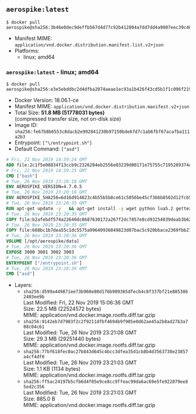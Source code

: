 ## `aerospike:latest`

```console
$ docker pull aerospike@sha256:3b46e0dec9deffb567d4d77c92b412804a7dd7dd4a9007eec39c402b9b1f626d
```

-	Manifest MIME: `application/vnd.docker.distribution.manifest.list.v2+json`
-	Platforms:
	-	linux; amd64

### `aerospike:latest` - linux; amd64

```console
$ docker pull aerospike@sha256:e3e5ebddbc2d4dfba2074aeae1ec93a1b426f43cd5b1f1c096f2198f254c6435
```

-	Docker Version: 18.06.1-ce
-	Manifest MIME: `application/vnd.docker.distribution.manifest.v2+json`
-	Total Size: **51.8 MB (51778031 bytes)**  
	(compressed transfer size, not on-disk size)
-	Image ID: `sha256:fe67b8b6553c8dacb2e992841230b97150bde67d7c1ab6fbf67acafba111a2b3`
-	Entrypoint: `["\/entrypoint.sh"]`
-	Default Command: `["asd"]`

```dockerfile
# Fri, 22 Nov 2019 14:59:24 GMT
ADD file:2c1f5e08834f13ccb9c2326204eb2556e03239d00171e75755c7195289374c61 in / 
# Fri, 22 Nov 2019 14:59:25 GMT
CMD ["bash"]
# Tue, 26 Nov 2019 23:20:18 GMT
ENV AEROSPIKE_VERSION=4.7.0.5
# Tue, 26 Nov 2019 23:20:18 GMT
ENV AEROSPIKE_SHA256=6d16d914823c4b55b5b8ce61c5056be45cf366b8502d12fcb54c48882db502c2
# Tue, 26 Nov 2019 23:20:35 GMT
RUN apt-get update -y   && apt-get install -y wget python lua5.2 gettext-base   && wget "https://www.aerospike.com/artifacts/aerospike-server-community/${AEROSPIKE_VERSION}/aerospike-server-community-${AEROSPIKE_VERSION}-debian9.tgz" -O aerospike-server.tgz   && echo "$AEROSPIKE_SHA256 *aerospike-server.tgz" | sha256sum -c -   && mkdir aerospike   && tar xzf aerospike-server.tgz --strip-components=1 -C aerospike   && dpkg -i aerospike/aerospike-server-*.deb   && dpkg -i aerospike/aerospike-tools-*.deb   && mkdir -p /var/log/aerospike/   && mkdir -p /var/run/aerospike/   && rm -rf aerospike-server.tgz aerospike /var/lib/apt/lists/*   && rm -rf /opt/aerospike/lib/java   && dpkg -r wget ca-certificates openssl xz-utils  && dpkg --purge wget ca-certificates openssl xz-utils  && apt-get purge -y   && apt autoremove -y
# Tue, 26 Nov 2019 23:20:35 GMT
COPY file:b2afebdf574a22640dc0687630172a267f2dc7857e8cd93254039deab3b62213 in /etc/aerospike/aerospike.template.conf 
# Tue, 26 Nov 2019 23:20:35 GMT
COPY file:688bc1b7dea55c1dc5575a99640936049823d07bac5c920bbace2369fbb27428 in /entrypoint.sh 
# Tue, 26 Nov 2019 23:20:36 GMT
VOLUME [/opt/aerospike/data]
# Tue, 26 Nov 2019 23:20:36 GMT
EXPOSE 3000 3001 3002 3003
# Tue, 26 Nov 2019 23:20:36 GMT
ENTRYPOINT ["/entrypoint.sh"]
# Tue, 26 Nov 2019 23:20:36 GMT
CMD ["asd"]
```

-	Layers:
	-	`sha256:d599a449871ee73b960e80d176b989365dfecb4c8f337bf21e8853862403ee9b`  
		Last Modified: Fri, 22 Nov 2019 15:06:36 GMT  
		Size: 22.5 MB (22524572 bytes)  
		MIME: application/vnd.docker.image.rootfs.diff.tar.gzip
	-	`sha256:9142eb7d7903f2c2f9211dfbf4694b9f905e0d62ae45a2b8ad27b3a788c04c61`  
		Last Modified: Tue, 26 Nov 2019 23:21:08 GMT  
		Size: 29.3 MB (29251440 bytes)  
		MIME: application/vnd.docker.image.rootfs.diff.tar.gzip
	-	`sha256:77bf618fec0ac27b843d645c4bcc3dfea35d1cb8b4d3563738e23857a4cf4df0`  
		Last Modified: Tue, 26 Nov 2019 23:21:03 GMT  
		Size: 1.1 KB (1134 bytes)  
		MIME: application/vnd.docker.image.rootfs.diff.tar.gzip
	-	`sha256:ff5ac24197b5cfb6d4f05e9ce8cc9ffeac99da6ac69e5fe922879ee85ed2c356`  
		Last Modified: Tue, 26 Nov 2019 23:21:03 GMT  
		Size: 885.0 B  
		MIME: application/vnd.docker.image.rootfs.diff.tar.gzip
